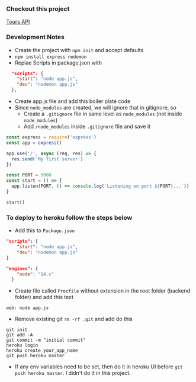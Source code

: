 ### Checkout this project

[Tours API](https://tours-app-2.herokuapp.com/)

### Development Notes

- Create the project with `npm init` and accept defaults
- `npm install express nodemon`
- Replae Scripts in package.json with

```json
  "scripts": {
    "start": "node app.js",
    "dev": "nodemon app.js"
  },
```

- Create app.js file and add this boiler plate code
- Since `node_modules` are created, we will ignore that in gitignore, so
  - Create a `.gitignore` file in same level as `node_modules` (not inside `node_modules`)
  - Add `/node_modules` inside `.gitignore` file and save it

```js
const express = require('express')
const app = express()

app.use('/', async (req, res) => {
  res.send('My first server')
})

const PORT = 5000
const start = () => {
  app.listen(PORT, () => console.log(`Listening on port ${PORT}...`))
}

start()
```

### To deploy to heroku follow the steps below

- Add this to `Package.json`

```json
"scripts": {
    "start": "node app.js",
    "dev": "nodemon app.js"
}

"engines": {
    "node": "14.x"
  }
```

- Create file called `Procfile` without extension in the root folder (backend folder) and add this text

```
web: node app.js
```

- Remove existing git `rm -rf .git` and add do this

```
git init
git add -A
git commit -m "initial commit"
heroku login
heroku create your_app_name
git push heroku master
```

- If any env variables need to be set, then do it in heroku UI before `git push heroku master`. I didn't do it in this project.
